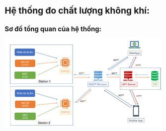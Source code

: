 # Hệ thống đo chất lượng không khí:
## Sơ đồ tổng quan của hệ thống:
![alt text](https://github.com/ngovanquang/esp-aqi/blob/main/image.png?raw=true)
